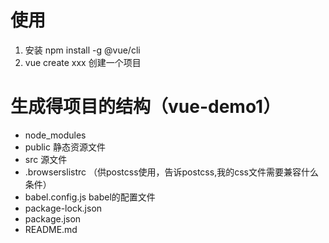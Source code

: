 # 使用
 1. 安装 npm install -g @vue/cli
 2. vue create xxx 创建一个项目

# 生成得项目的结构（vue-demo1）
 - node_modules
 - public  静态资源文件
 - src  源文件
 - .browserslistrc  （供postcss使用，告诉postcss,我的css文件需要兼容什么条件）
 - babel.config.js babel的配置文件
 - package-lock.json
 - package.json
 - README.md

